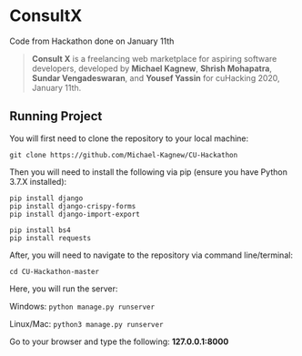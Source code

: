 # ConsultX
Code from Hackathon done on January 11th

> **Consult X** is a freelancing web marketplace for aspiring software developers, developed by **Michael Kagnew**, **Shrish Mohapatra**, **Sundar Vengadeswaran**, and **Yousef Yassin** for cuHacking 2020, January 11th.

## Running Project
You will first need to clone the repository to your local machine:
```
git clone https://github.com/Michael-Kagnew/CU-Hackathon
```

Then you will need to install the following via pip (ensure you have Python 3.7.X installed):
```
pip install django
pip install django-crispy-forms
pip install django-import-export

pip install bs4
pip install requests
```

After, you will need to navigate to the repository via command line/terminal:
```
cd CU-Hackathon-master
```

Here, you will run the server:

Windows: `python manage.py runserver`

Linux/Mac: `python3 manage.py runserver`

Go to your browser and type the following: **127.0.0.1:8000**
